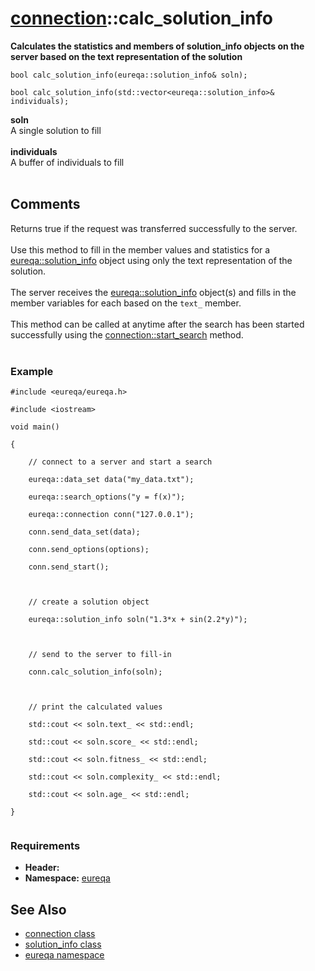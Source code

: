 # [connection](doc_connection.md)::calc\_solution\_info #

**Calculates the statistics and members of solution\_info objects on the server based on the text representation of the solution**

```
bool calc_solution_info(eureqa::solution_info& soln);

bool calc_solution_info(std::vector<eureqa::solution_info>& individuals);
```

**soln**<br>
A single solution to fill<br>
<br>
<b>individuals</b><br>
A buffer of individuals to fill<br>
<br>
<h2>Comments</h2>
Returns true if the request was transferred successfully to the server.<br>
<br>
Use this method to fill in the member values and statistics for a <a href='doc_solution_info.md'>eureqa::solution_info</a> object using only the text representation of the solution.<br>
<br>
The server receives the <a href='doc_solution_info.md'>eureqa::solution_info</a> object(s) and fills in the member variables for each based on the <code>text_</code> member.<br>
<br>
This method can be called at anytime after the search has been started successfully using the <a href='doc_connection_start_search.md'>connection::start_search</a> method.<br>
<br>
<h3>Example</h3>
<pre><code>#include &lt;eureqa/eureqa.h&gt;<br>
#include &lt;iostream&gt;<br>
void main()<br>
{<br>
    // connect to a server and start a search<br>
    eureqa::data_set data("my_data.txt");<br>
    eureqa::search_options("y = f(x)");<br>
    eureqa::connection conn("127.0.0.1");<br>
    conn.send_data_set(data);<br>
    conn.send_options(options);<br>
    conn.send_start();<br>
    <br>
    // create a solution object<br>
    eureqa::solution_info soln("1.3*x + sin(2.2*y)");<br>
    <br>
    // send to the server to fill-in<br>
    conn.calc_solution_info(soln);<br>
<br>
    // print the calculated values<br>
    std::cout &lt;&lt; soln.text_ &lt;&lt; std::endl;<br>
    std::cout &lt;&lt; soln.score_ &lt;&lt; std::endl;<br>
    std::cout &lt;&lt; soln.fitness_ &lt;&lt; std::endl;<br>
    std::cout &lt;&lt; soln.complexity_ &lt;&lt; std::endl;<br>
    std::cout &lt;&lt; soln.age_ &lt;&lt; std::endl;<br>
}<br>
</code></pre>
<h3>Requirements</h3>
<ul><li><b>Header:</b> <eureqa/connection.h><br>
</li><li><b>Namespace:</b> <a href='doc_intro.md'>eureqa</a></li></ul>

<h2>See Also</h2>
<ul><li><a href='doc_connection.md'>connection class</a>
</li><li><a href='doc_solution_info.md'>solution_info class</a>
</li><li><a href='doc_intro.md'>eureqa namespace</a>